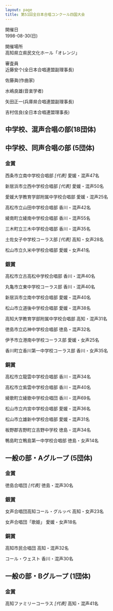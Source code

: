 ```yaml
---
layout: page
title: 第51回全日本合唱コンクール四国大会
---
```

開催日  
1998-08-30(日)

開催場所  
高知県立県民文化ホール「オレンジ」

審査員  
近藤安个(全日本合唱連盟副理事長)

佐藤眞(作曲家)

水嶋良雄(音楽学者)

矢田正一(兵庫県合唱連盟副理事長)

吉村信良(全日本合唱連盟理事長)

中学校、混声合唱の部(18団体)
----------------------------

中学校、同声合唱の部 (5団体)
----------------------------

### 金賞

<span class="choir-name">西条市立南中学校合唱部</span> *\[代表\]*
愛媛・混声47名

<span class="choir-name">新居浜市立西中学校合唱部</span> *\[代表\]*
愛媛・混声50名

<span class="choir-name">愛媛大学教育学部附属中学校合唱部</span>
愛媛・混声25名

<span class="choir-name">高松市立山田中学校合唱部</span>
香川・混声42名

<span class="choir-name">綾南町立綾南中学校合唱部</span>
香川・混声55名

<span class="choir-name">三木町立三木中学校合唱部</span>
香川・混声35名

<span class="choir-name">土佐女子中学校コーラス部</span> *\[代表\]*
高知・女声28名

<span class="choir-name">松山市立久米中学校合唱部</span>
愛媛・女声41名

### 銀賞

<span class="choir-name">高松市立古高松中学校合唱部</span>
香川・混声40名

<span class="choir-name">丸亀市立東中学校コーラス部</span>
香川・混声40名

<span class="choir-name">新居浜市立南中学校合唱部</span>
愛媛・混声40名

<span class="choir-name">松山市立道後中学校合唱部</span>
愛媛・混声38名

<span class="choir-name">高知大学教育学部附属中学校合唱部</span>
高知・混声31名

<span class="choir-name">徳島市立応神中学校合唱部</span>
徳島・混声32名

<span class="choir-name">伊予市立港南中学校コーラス部</span>
愛媛・女声25名

<span class="choir-name">香川町立香川第一中学校コーラス部</span>
香川・女声35名

### 銅賞

<span class="choir-name">高松市立龍雲中学校合唱部</span>
香川・混声34名

<span class="choir-name">高松市立紫雲中学校合唱部</span>
香川・混声40名

<span class="choir-name">綾歌町立綾歌中学校合唱団</span>
香川・混声69名

<span class="choir-name">松山市立内宮中学校合唱部</span>
愛媛・混声36名

<span class="choir-name">松山市立雄新中学校合唱部</span>
愛媛・混声31名

<span class="choir-name">板野郡吉野町立吉野中学校</span>
徳島・混声34名

<span class="choir-name">鴨島町立鴨島第一中学校合唱部</span>
徳島・女声14名

一般の部・Aグループ (5団体)
---------------------------

### 金賞

<span class="choir-name">徳島合唱団</span> *\[代表\]*
徳島・混声30名

### 銀賞

<span class="choir-name">女声合唱団高知コール・グルッペ</span>
高知・女声23名

<span class="choir-name">女声合唱団「歌姫」</span>
愛媛・女声18名

### 銅賞

<span class="choir-name">高知市民合唱団</span>
高知・混声32名

<span class="choir-name">コール・ウェスト</span>
香川・混声30名

一般の部・Bグループ (1団体)
---------------------------

### 金賞

<span class="choir-name">高知ファミリーコーラス</span> *\[代表\]*
高知・混声41名
